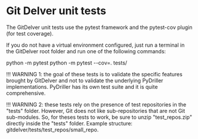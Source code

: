 # Git Delver unit tests

The GitDelver unit tests use the pytest framework and the pytest-cov plugin (for test coverage).

If you do not have a virtual environment configured, just run a terminal in the GitDelver root folder and run one of the following commands:

python -m pytest
python -m pytest --cov=. tests/

!!! WARNING 1: the goal of these tests is to validate the specific features brought by GitDelver and not
to validate the underlying PyDriller implementations. PyDriller has its own test suite and it is
quite comprehensive.

!!! WARNING 2: these tests rely on the presence of test repositories in the "tests" folder. However,
Git does not like sub-repositories that are not Git sub-modules. So, for theses tests to work, be sure
to unzip "test_repos.zip" directly inside the "tests" folder.
Example structure: gitdelver/tests/test_repos/small_repo.